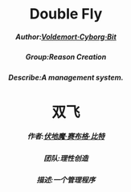 <center>
    <h1>Double Fly</h1>
    <h5>Author:<a href="https://github.com/Voldemort230102">Voldemort·Cyborg·Bit</a></h5>
    <h5>Group:Reason Creation</h5>
    <h5>Describe:A management system.</h5>
</center>
<center>
    <h1>双飞</h1>
    <h5>作者:<a href="https://github.com/Voldemort230102">伏地魔·赛布格·比特</a></h5>
    <h5>团队:理性创造</h5>
    <h5>描述:一个管理程序</h5>
</center>